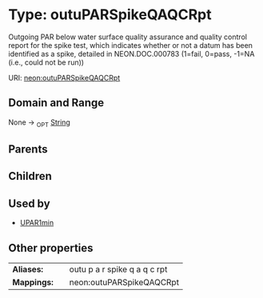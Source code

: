 
# Type: outuPARSpikeQAQCRpt


Outgoing PAR below water surface quality assurance and quality control report for the spike test, which indicates whether or not a datum has been identified as a spike, detailed in NEON.DOC.000783 (1=fail, 0=pass, -1=NA (i.e., could not be run))

URI: [neon:outuPARSpikeQAQCRpt](https://data.neonscience.org/outuPARSpikeQAQCRpt)


## Domain and Range

None ->  <sub>OPT</sub> [String](types/String.md)

## Parents


## Children


## Used by

 * [UPAR1min](UPAR1min.md)

## Other properties

|  |  |  |
| --- | --- | --- |
| **Aliases:** | | outu p a r spike q a q c rpt |
| **Mappings:** | | neon:outuPARSpikeQAQCRpt |

